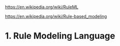 https://en.wikipedia.org/wiki/RuleML







https://en.wikipedia.org/wiki/Rule-based_modeling




# 1. Rule Modeling Language


















